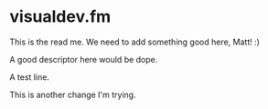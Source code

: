 # visualdev.fm
This is the read me. We need to add something good here, Matt! :)

A good descriptor here would be dope.

A test line.

This is another change I'm trying.
